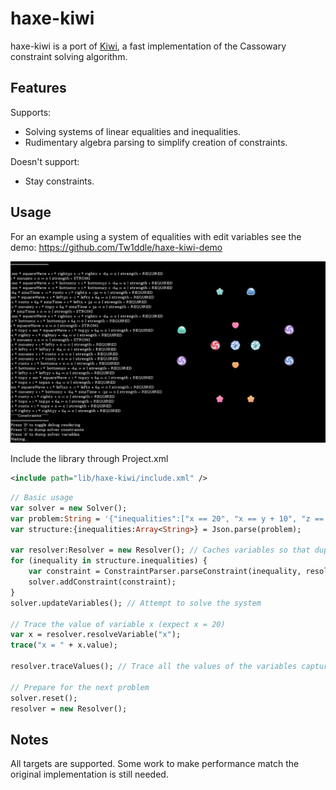 # haxe-kiwi

haxe-kiwi is a port of [Kiwi](https://github.com/nucleic/kiwi), a fast implementation of the Cassowary constraint solving algorithm.
	
## Features

Supports:
* Solving systems of linear equalities and inequalities.
* Rudimentary algebra parsing to simplify creation of constraints.

Doesn't support:
* Stay constraints.

## Usage

For an example using a system of equalities with edit variables see the demo: https://github.com/Tw1ddle/haxe-kiwi-demo
	
![Screenshot of demo app](https://github.com/Tw1ddle/haxe-kiwi-demo/blob/master/screenshots/equalities_demo.png?raw=true "Demo")

Include the library through Project.xml
```xml
<include path="lib/haxe-kiwi/include.xml" />
```

```haxe
// Basic usage
var solver = new Solver();
var problem:String = '{"inequalities":["x == 20", "x == y + 10", "z == y + 30", "q == z + x", "foo == z + x", "bar == foo + x", "baz == foo * 10", "boz == x / 10 + y / 10 + x * 5"]}';
var structure:{inequalities:Array<String>} = Json.parse(problem);

var resolver:Resolver = new Resolver(); // Caches variables so that duplicates aren't added to the solver
for (inequality in structure.inequalities) {
	var constraint = ConstraintParser.parseConstraint(inequality, resolver); // Constraints have "required" strength by default
	solver.addConstraint(constraint);
}
solver.updateVariables(); // Attempt to solve the system

// Trace the value of variable x (expect x = 20)
var x = resolver.resolveVariable("x");
trace("x = " + x.value);

resolver.traceValues(); // Trace all the values of the variables captured by the resolver

// Prepare for the next problem
solver.reset();
resolver = new Resolver();
```

## Notes
All targets are supported. Some work to make performance match the original implementation is still needed.